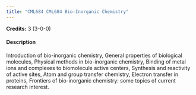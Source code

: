 ```yaml
---
title: "CML684 CML684 Bio-Inorganic Chemistry"
---
```

**Credits:** 3 (3-0-0)

#### Description
Introduction of bio-inorganic chemistry, General properties of biological molecules, Physical methods in bio-inorganic chemistry, Binding of metal ions and complexes to biomolecule active centers, Synthesis and reactivity of active sites, Atom and group transfer chemistry, Electron transfer in proteins, Frontiers of bio-inorganic chemistry: some topics of current research interest.